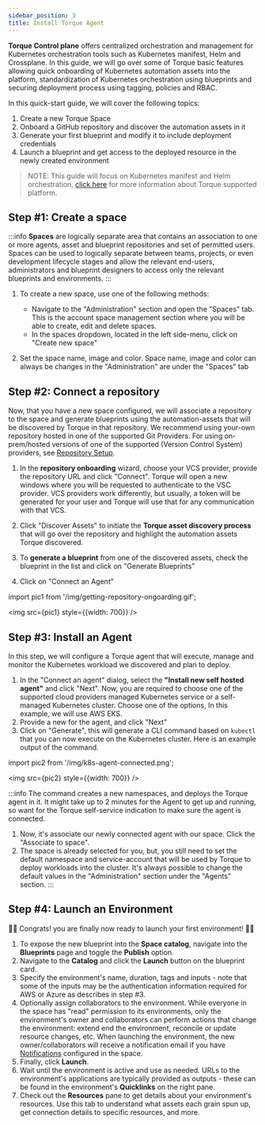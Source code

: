 ```yaml
---
sidebar_position: 3
title: Install Torque Agent
---
```

__Torque Control plane__ offers centralized orchestration and management for Kubernetes orchestration tools such as Kubernetes manifest, Helm and Crossplane. In this guide, we will go over some of Torque basic features allowing quick onboarding of Kubernetes automation assets into the platform, standardization of Kubernetes orchestration using blueprints and securing deployment process using tagging, policies and RBAC.

In this quick-start guide, we will cover the following topics:
1. Create a new Torque Space
2. Onboard a GitHub repository and discover the automation assets in it
3. Generate your first blueprint and modify it to include deployment credentials
4. Launch a blueprint and get access to the deployed resource in the newly created environment

> NOTE: This guide will focus on Kubernetes manifest and Helm orchestration, [click here](/overview/supported-platforms.md) for more information about Torque supported platform.

## Step #1: Create a space
:::info
__Spaces__ are logically separate area that contains an association to one or more agents, asset and blueprint repositories and set of permitted users. Spaces can be used to logically separate between teams, projects, or even development lifecycle stages and allow the relevant end-users, administrators and blueprint designers to access only the relevant blueprints and environments.
:::

1. To create a new space, use one of the following methods: 
   * Navigate to the "Administration" section and open the "Spaces" tab. This is the account space management section where you will be able to create, edit and delete spaces. 
   * In the spaces dropdown, located in the left side-menu, click on "Create new space"

2. Set the space name, image and color. 
   Space name, image and color can always be changes in the "Administration" are under the "Spaces" tab

## Step #2: Connect a repository
Now, that you have a new space configured, we will associate a repository to the space and generate blueprints using the automation-assets that will be discovered by Torque in that repository. We recommend using your-own repository hosted in one of the supported Git Providers. For using on-prem/hosted versions of one of the supported (Version Control System) providers, see [Repository Setup](/admin-guide/source-control/source-control-github).

1. In the __repository onboarding__ wizard, choose your VCS provider, provide the repository URL and click "Connect". Torque will open a new windows where you will be requested to authenticate to the VSC provider. VCS providers work differently, but usually, a token will be generated for your user and Torque will use that for any communication with that VCS. 

2. Click "Discover Assets" to initiate the __Torque asset discovery process__ that will go over the repository and highlight the automation assets Torque discovered.
3. To __generate a blueprint__ from one of the discovered assets, check the blueprint in the list and click on "Generate Blueprints"
4. Click on "Connect an Agent"


import pic1 from '/img/getting-repository-ongoarding.gif';

<img src={pic1} style={{width: 700}} />

## Step #3: Install an Agent
In this step, we will configure a Torque agent that will execute, manage and monitor the Kubernetes workload we discovered and plan to deploy.

1. In the "Connect an agent" dialog, select the __"Install new self hosted agent"__ and click "Next". Now, you are required to choose one of the supported cloud providers managed Kubernetes service or a self-managed Kubernetes cluster. Choose one of the options, In this example, we will use AWS EKS.
2. Provide a new for the agent, and click "Next"
3. Click on "Generate", this will generate a CLI command based on ```kubectl``` that you can now execute on the Kubernetes cluster. Here is an example output of the command. 


import pic2 from '/img/k8s-agent-connected.png';

<img src={pic2} style={{width: 700}} />


:::info
The command creates a new namespaces, and deploys the Torque agent in it. It might take up to 2 minutes for the Agent to get up and running, so want for the Torque self-service indication to make sure the agent is connected.

1. Now, it's associate our newly connected agent with our space. Click the "Associate to space".
2. The space is already selected for you, but, you still need to set the default namespace and service-account that will be used by Torque to deploy workloads into the cluster. It's always possible to change the default values in the "Administration" section under the "Agents" section.
:::

## Step #4: Launch an Environment

 🚀🚀 Congrats! you are finally now ready to launch your first environment!  🚀🚀

1. To expose the new blueprint into the __Space catalog__, navigate into the __Blueprints__ page and toggle the  __Publish__ option.
2. Navigate to the __Catalog__ and click the __Launch__ button on the blueprint card.
3. Specify the environment's name, duration, tags and inputs - note that some of the inputs may be the authentication information required for AWS or Azure as describes in step #3.
4. Optionally assign collaborators to the environment. While everyone in the space has "read" permission to its environments, only the environment's owner and collaborators can perform actions that change the environment: extend end the environment, reconcile or update resource changes, etc. When launching the environment, the new owner/collaborators will receive a notification email if you have [Notifications](/admin-guide/notifications) configured in the space.
5. Finally, click __Launch__.
6. Wait until the environment is active and use as needed. URLs to the environment's applications are typically provided as outputs - these can be found in the environment's __Quicklinks__ on the right pane.
7. Check out the __Resources__ pane to get details about your environment's resources. Use this tab to understand what assets each grain spun up, get connection details to specific resources, and more.
